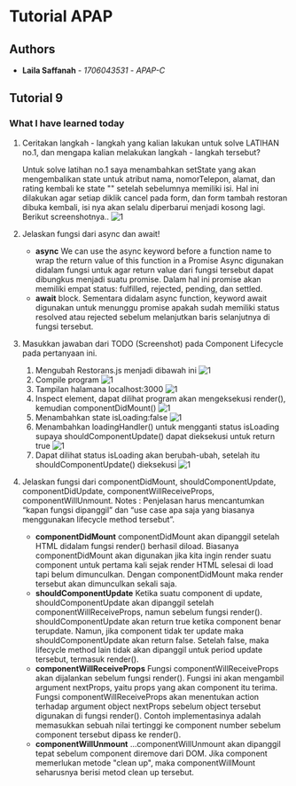 # Tutorial APAP
## Authors
* **Laila Saffanah** - *1706043531* - *APAP-C*

## Tutorial 9
### What I have learned today 
1. Ceritakan langkah - langkah yang kalian lakukan untuk solve LATIHAN no.1, dan mengapa kalian melakukan langkah - langkah tersebut?

    Untuk solve latihan no.1 saya menambahkan setState yang akan mengembalikan state untuk atribut nama, nomorTelepon, alamat, dan rating kembali ke state "" setelah sebelumnya memiliki isi. Hal ini dilakukan agar setiap diklik cancel pada form, dan form tambah restoran dibuka kembali, isi nya akan selalu diperbarui menjadi kosong lagi. Berikut screenshotnya..
    ![1](https://github.com/lailasaffa/tutorial-apap/blob/feat/tutorial-9-reactjs/frontend-tutorial9/src/assets/do-11.PNG)

2. Jelaskan fungsi dari async dan await!
    + **async**
    We can use the async keyword before a function name to wrap the return value of this function in a Promise Async digunakan didalam fungsi untuk agar return value dari fungsi tersebut dapat dibungkus menjadi suatu promise. Dalam hal ini promise akan memiliki empat status: fulfilled, rejected, pending, dan settled.
    + **await**
    block. Sementara didalam async function, keyword await digunakan untuk menunggu promise apakah sudah memiliki status resolved atau rejected sebelum melanjutkan baris selanjutnya di fungsi tersebut.

3. Masukkan jawaban dari TODO (Screenshot) pada Component Lifecycle pada pertanyaan ini.
    1. Mengubah Restorans.js menjadi dibawah ini
    ![1](https://github.com/lailasaffa/tutorial-apap/blob/feat/tutorial-9-reactjs/frontend-tutorial9/src/assets/do-1.PNG)
    2. Compile program
    ![1](https://github.com/lailasaffa/tutorial-apap/blob/feat/tutorial-9-reactjs/frontend-tutorial9/src/assets/do-2.PNG)
    3. Tampilan halamana localhost:3000
    ![1](https://github.com/lailasaffa/tutorial-apap/blob/feat/tutorial-9-reactjs/frontend-tutorial9/src/assets/do-3.PNG)
    4. Inspect element, dapat dilihat program akan mengeksekusi render(), kemudian componentDidMount()
    ![1](https://github.com/lailasaffa/tutorial-apap/blob/feat/tutorial-9-reactjs/frontend-tutorial9/src/assets/do-4.PNG)
    5. Menambahkan state isLoading:false
    ![1](https://github.com/lailasaffa/tutorial-apap/blob/feat/tutorial-9-reactjs/frontend-tutorial9/src/assets/do-5.PNG)
    6. Menambahkan loadingHandler() untuk mengganti status isLoading supaya shouldComponentUpdate() dapat dieksekusi untuk return true
    ![1](https://github.com/lailasaffa/tutorial-apap/blob/feat/tutorial-9-reactjs/frontend-tutorial9/src/assets/do-6.PNG)
    7. Dapat dilihat status isLoading akan berubah-ubah, setelah itu shouldComponentUpdate() dieksekusi
    ![1](https://github.com/lailasaffa/tutorial-apap/blob/feat/tutorial-9-reactjs/frontend-tutorial9/src/assets/do-7.PNG)

4. Jelaskan fungsi dari componentDidMount, shouldComponentUpdate, componentDidUpdate, componentWillReceiveProps, componentWillUnmount.
    Notes : Penjelasan harus mencantumkan “kapan fungsi dipanggil” dan “use case apa saja yang biasanya menggunakan lifecycle method tersebut”.
    + **componentDidMount**
    componentDidMount akan dipanggil setelah HTML didalam fungsi render() berhasil diload. Biasanya componentDidMount akan digunakan jika kita ingin render suatu component untuk pertama kali sejak render HTML selesai di load tapi belum dimunculkan. Dengan componentDidMount maka render tersebut akan dimunculkan sekali saja.
    + **shouldComponentUpdate**
    Ketika suatu component di update, shouldComponentUpdate akan dipanggil setelah componentWillReceiveProps, namun sebelum fungsi render(). shouldComponentUpdate akan return true ketika component benar terupdate. Namun, jika component tidak ter update maka shouldComponentUpdate akan return false. Setelah false, maka lifecycle method lain tidak akan dipanggil untuk period update tersebut, termasuk render().
    + **componentWillReceiveProps**
    Fungsi componentWillReceiveProps akan dijalankan sebelum fungsi render(). Fungsi ini akan mengambil argument nextProps, yaitu props yang akan component itu terima. Fungsi componentWillReceiveProps akan menentukan action terhadap argument object nextProps sebelum object tersebut digunakan di fungsi render(). Contoh implementasinya adalah memasukkan sebuah nilai tertinggi ke component number sebelum component tersebut dipass ke render().
    + **componentWillUnmount**
    ...componentWillUnmount akan dipanggil tepat sebelum component diremove dari DOM. Jika component memerlukan metode "clean up", maka componentWillMount seharusnya berisi metod clean up tersebut. 

